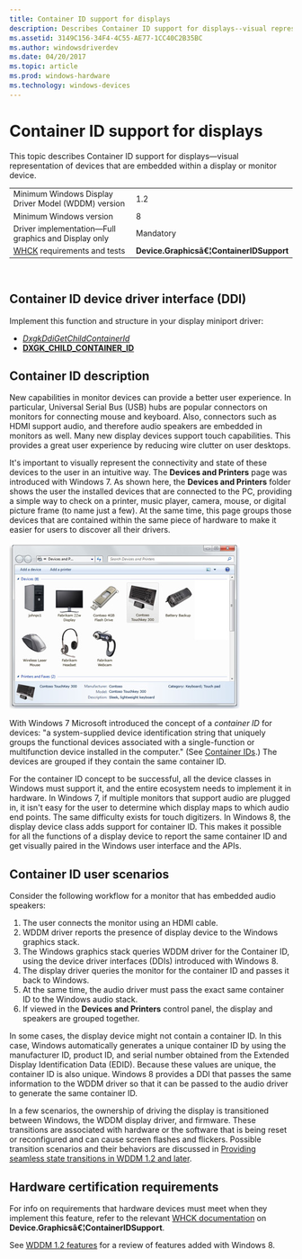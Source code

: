 ```yaml
---
title: Container ID support for displays
description: Describes Container ID support for displays--visual representation of devices that are embedded within a display or monitor device.
ms.assetid: 3149C156-34F4-4C55-AE77-1CC40C2B35BC
ms.author: windowsdriverdev
ms.date: 04/20/2017
ms.topic: article
ms.prod: windows-hardware
ms.technology: windows-devices
---
```


# Container ID support for displays


This topic describes Container ID support for displays—visual representation of devices that are embedded within a display or monitor device.

|                                                                                   |                                          |
|-----------------------------------------------------------------------------------|------------------------------------------|
| Minimum Windows Display Driver Model (WDDM) version                               | 1.2                                      |
| Minimum Windows version                                                           | 8                                        |
| Driver implementation—Full graphics and Display only                              | Mandatory                                |
| [WHCK](https://docs.microsoft.com/windows-hardware/test/hlk/windows-hardware-lab-kit) requirements and tests | **Device.Graphicsâ€¦ContainerIDSupport** |

 

## <span id="Container_ID_device_driver_interface__DDI_"></span><span id="container_id_device_driver_interface__ddi_"></span><span id="CONTAINER_ID_DEVICE_DRIVER_INTERFACE__DDI_"></span>Container ID device driver interface (DDI)


Implement this function and structure in your display miniport driver:

-   [*DxgkDdiGetChildContainerId*](https://msdn.microsoft.com/library/windows/hardware/hh451349)
-   [**DXGK\_CHILD\_CONTAINER\_ID**](https://msdn.microsoft.com/library/windows/hardware/hh464005)

## <span id="Container_ID_description"></span><span id="container_id_description"></span><span id="CONTAINER_ID_DESCRIPTION"></span>Container ID description


New capabilities in monitor devices can provide a better user experience. In particular, Universal Serial Bus (USB) hubs are popular connectors on monitors for connecting mouse and keyboard. Also, connectors such as HDMI support audio, and therefore audio speakers are embedded in monitors as well. Many new display devices support touch capabilities. This provides a great user experience by reducing wire clutter on user desktops.

It's important to visually represent the connectivity and state of these devices to the user in an intuitive way. The **Devices and Printers** page was introduced with Windows 7. As shown here, the **Devices and Printers** folder shows the user the installed devices that are connected to the PC, providing a simple way to check on a printer, music player, camera, mouse, or digital picture frame (to name just a few). At the same time, this page groups those devices that are contained within the same piece of hardware to make it easier for users to discover all their drivers.

![visual representation of the devices and printers folder](images/visualdevicesprintersfolder.jpg)

With Windows 7 Microsoft introduced the concept of a *container ID* for devices: "a system-supplied device identification string that uniquely groups the functional devices associated with a single-function or multifunction device installed in the computer." (See [Container IDs](http://go.microsoft.com/fwlink/p/?linkid=327784).) The devices are grouped if they contain the same container ID.

For the container ID concept to be successful, all the device classes in Windows must support it, and the entire ecosystem needs to implement it in hardware. In Windows 7, if multiple monitors that support audio are plugged in, it isn't easy for the user to determine which display maps to which audio end points. The same difficulty exists for touch digitizers. In Windows 8, the display device class adds support for container ID. This makes it possible for all the functions of a display device to report the same container ID and get visually paired in the Windows user interface and the APIs.

## <span id="Container_ID_user_scenarios"></span><span id="container_id_user_scenarios"></span><span id="CONTAINER_ID_USER_SCENARIOS"></span>Container ID user scenarios


Consider the following workflow for a monitor that has embedded audio speakers:

1.  The user connects the monitor using an HDMI cable.
2.  WDDM driver reports the presence of display device to the Windows graphics stack.
3.  The Windows graphics stack queries WDDM driver for the Container ID, using the device driver interfaces (DDIs) introduced with Windows 8.
4.  The display driver queries the monitor for the container ID and passes it back to Windows.
5.  At the same time, the audio driver must pass the exact same container ID to the Windows audio stack.
6.  If viewed in the **Devices and Printers** control panel, the display and speakers are grouped together.

In some cases, the display device might not contain a container ID. In this case, Windows automatically generates a unique container ID by using the manufacturer ID, product ID, and serial number obtained from the Extended Display Identification Data (EDID). Because these values are unique, the container ID is also unique. Windows 8 provides a DDI that passes the same information to the WDDM driver so that it can be passed to the audio driver to generate the same container ID.

In a few scenarios, the ownership of driving the display is transitioned between Windows, the WDDM display driver, and firmware. These transitions are associated with hardware or the software that is being reset or reconfigured and can cause screen flashes and flickers. Possible transition scenarios and their behaviors are discussed in [Providing seamless state transitions in WDDM 1.2 and later](seamless-state-transitions-in-wddm-1-2-and-later.md).

## <span id="Hardware_certification_requirements"></span><span id="hardware_certification_requirements"></span><span id="HARDWARE_CERTIFICATION_REQUIREMENTS"></span>Hardware certification requirements


For info on requirements that hardware devices must meet when they implement this feature, refer to the relevant [WHCK documentation](https://docs.microsoft.com/windows-hardware/test/hlk/windows-hardware-lab-kit) on **Device.Graphicsâ€¦ContainerIDSupport**.

See [WDDM 1.2 features](wddm-v1-2-features.md) for a review of features added with Windows 8.

 

 





